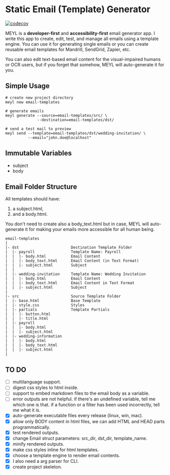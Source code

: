 # Static Email (Template) Generator

[![codecov](https://codecov.io/gh/gkmngrgn/meyl/branch/master/graph/badge.svg)](https://codecov.io/gh/gkmngrgn/meyl)

MEYL is a **developer-first** and **accessibility-first** email generator app. I
write this app to create, edit, test, and manage all emails using a template
engine. You can use it for generating single emails or you can create reusable
email templates for Mandrill, SendGrid, Zapier, etc.

You can also edit text-based email content for the visual-impaired humans or OCR
users, but if you forget that somehow, MEYL will auto-generate it for you.

## Simple Usage

```
# create new project directory
meyl new email-templates

# generate emails
meyl generate --source=email-templates/src/ \
              --destination=email-templates/dst/

# send a test mail to preview
meyl send --template=email-templates/dst/wedding-invitation/ \
          --email="john.doe@localhost"
```

## Immutable Variables

- subject
- body

## Email Folder Structure

All templates should have:

1. a subject.html,
2. and a body.html.

You don't need to create also a body_text.html but in case, MEYL will
auto-generate it for making your emails more accessible for all human being.

```
email-templates
|
|- dst                       Destination Template Folder
|  |- payroll                Template Name: Payroll
|  |  |- body.html           Email Content
|  |  |- body_text.html      Email Content (in Text Format)
|  |  |- subject.html        Subject
|  |
|  |- wedding-invitation     Template Name: Wedding Invitation
|  |  |- body.html           Email Content
|  |  |- body_text.html      Email Content in Text Format
|  |  |- subject.html        Subject
|
|- src                       Source Template Folder
|  |- base.html              Base Template
|  |- style.css              Styles
|  |- partials               Template Partials
|  |  |- button.html
|  |  |- title.html
|  |- payroll
|  |  |- body.html
|  |  |- subject.html
|  |- wedding-information
|  |  |- body.html
|  |  |- body_text.html
|  |  |- subject.html
|
```

## TO DO

- [ ] multilanguage support.
- [ ] digest css styles to html inside.
- [ ] support to embed markdown files to the email body as a variable.
- [ ] error outputs are not helpful. if there's an undefined variable, tell me which one is that.
      if a function or a filter has been used incorrectly, tell me what it is.
- [x] auto-generate executable files every release (linux, win, mac).
- [x] allow only BODY content in html files, we can add HTML and HEAD parts
      programmatically.
- [x] test rendered outputs.
- [x] change Email struct parameters: src_dir, dst_dir, template_name.
- [x] minify rendered outputs.
- [x] make css styles inline for html templates.
- [x] choose a template engine to render email contents.
- [x] I also need a arg parser for CLI.
- [x] create project skeleton.
